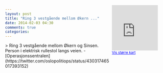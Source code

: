 ```yaml
---
layout: post
title: "Ring 3 vestgående mellom Økern ..."
date: 2014-02-03 04:30
comments: true
categories: 
---
```

<div style="float:right; margin:5px; position:relative;top:-130px;"><iframe width="150" height="150" frameborder="0" scrolling="no" marginheight="0" marginwidth="0" src="http://maps.google.com/maps?q=Ring%203,+Oslo&hl=no&t=m&z=14&output=embed&iwloc=&"></iframe><br/><small><a href="http://maps.google.com/maps?q=Ring%203,+Oslo&hl=no&t=m&z=14&source=embed&iwloc=A" style="color:#0000FF;text-align:left" target="_new">Vis st&oslash;rre kart</a></small></div>
> Ring 3 vestgående mellom Økern og Sinsen. Person i elektrisk rullestol langs veien.
- [Operasjonssentralen](https://twitter.com/oslopolitiops/status/430317465017393152)
